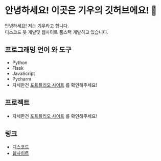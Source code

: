 # 안녕하세요! 이곳은 기우의 깃허브에요! 🎉

안녕하세요! 저는 기우라고 합니다.
<br>디스코드 봇 개발및 웹사이트 풀스택 개발하고 있습니다.

## 프로그래밍 언어 와 도구
+ Python
+ Flask
+ JavaScript
+ Pycharm
+ 자세한건 [포트플리오 사이트](https://rldn.xyz/) 를 확인해주세요!

## 프로젝트
+ 자세한건 [포트플리오 사이트](https://rldn.xyz/) 를 확인해주세요!

## 링크
+ [디스코드](https://discord.com/users/371959898814152717)
+ [웹사이트](https://rldn.xyz/)
